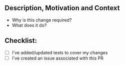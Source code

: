 ## Description, Motivation and Context

- Why is this change required?
- What does it do?

## Checklist:

- [ ] I've added/updated tests to cover my changes
- [ ] I've created an issue associated with this PR
